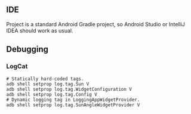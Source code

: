 ## IDE

Project is a standard Android Gradle project, so Android Studio or IntelliJ IDEA should work as usual.

## Debugging

### LogCat

```shell
# Statically hard-coded tags.
adb shell setprop log.tag.Sun V
adb shell setprop log.tag.WidgetConfiguration V
adb shell setprop log.tag.Config V
# Dynamic logging tag in LoggingAppWidgetProvider.
adb shell setprop log.tag.SunAngleWidgetProvider V
```
